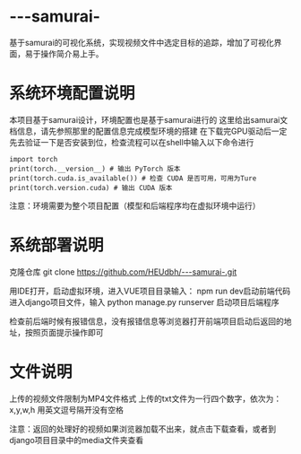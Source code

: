 # ---samurai-
基于samurai的可视化系统，实现视频文件中选定目标的追踪，增加了可视化界面，易于操作简介易上手。
# 系统环境配置说明
本项目基于samurai设计，环境配置也是基于samurai进行的
这里给出samurai文档信息，请先参照那里的配置信息完成模型环境的搭建
在下载完GPU驱动后一定先去验证一下是否安装到位，检查流程可以在shell中输入以下命令进行
```
import torch
print(torch.__version__) # 输出 PyTorch 版本
print(torch.cuda.is_available()) # 检查 CUDA 是否可用，可用为Ture
print(torch.version.cuda) # 输出 CUDA 版本
```

注意：环境需要为整个项目配置（模型和后端程序均在虚拟环境中运行）


# 系统部署说明
克隆仓库
git clone https://github.com/HEUdbh/---samurai-.git

用IDE打开，启动虚拟环境，进入VUE项目目录输入：
npm run dev启动前端代码
进入django项目文件，输入
python manage.py runserver  启动项目后端程序

检查前后端时候有报错信息，没有报错信息等浏览器打开前端项目启动后返回的地址，按照页面提示操作即可

# 文件说明
上传的视频文件限制为MP4文件格式
上传的txt文件为一行四个数字，依次为：x,y,w,h
用英文逗号隔开没有空格

注意：返回的处理好的视频如果浏览器加载不出来，就点击下载查看，或者到django项目目录中的media文件夹查看
